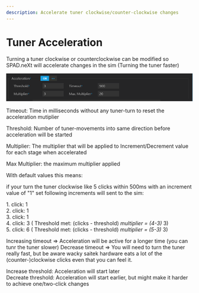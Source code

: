 ```yaml
---
description: Accelerate tuner clockwise/counter-clockwise changes
---
```


# Tuner Acceleration

Turning a tuner clockwise or counterclockwise can be modified so SPAD.neXt will accelerate changes in the sim (Turning the tuner faster)

![Enable Tuner Clockwise/Counter-Clockwise Acceleration](<../.gitbook/assets/grafik (1).png>)

Timeout: Time in milliseconds without any tuner-turn to reset the acceleration mutiplier&#x20;

Threshold: Number of tuner-movements into same direction before acceleration will be started&#x20;

Multiplier: The multiplier that will be applied to Increment/Decrement value for each stage when accelerated&#x20;

Max Multiplier: the maximum multiplier applied

With default values this means:&#x20;

if your turn the tuner clockwise like 5 clicks within 500ms with an increment value of "1" set following increments will sent to the sim:&#x20;

1\. click: 1 \
2\. click: 1 \
3\. click: 1 \
4\. click: 3 ( Threshold met: (clicks - threshold) _multiplier = (4-3)_ 3)\
5\. click: 6 ( Threshold met: (clicks - threshold) _multiplier = (5-3)_ 3)

Increasing timeout => Acceleration will be active for a longer time (you can tunr the tuner slower) Decrease timeout => You will need to turn the tuner really fast, but be aware wacky saitek hardware eats a lot of the (counter-)clockwise clicks even that you can feel it.

Increase threshold: Acceleration will start later \
Decreate threshold: Acceleration will start earlier, but might make it harder to achieve one/two-click changes
